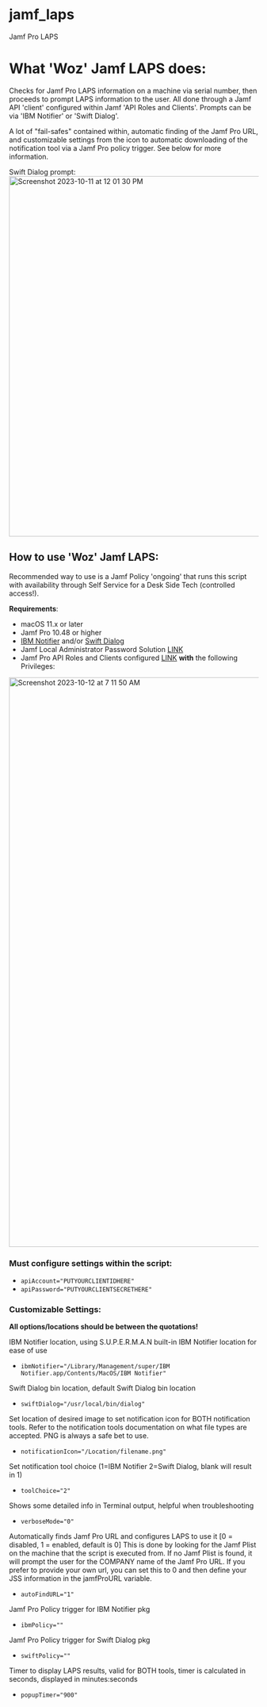 # jamf_laps
Jamf Pro LAPS 

# What 'Woz' Jamf LAPS does:

Checks for Jamf Pro LAPS information on a machine via serial number, then proceeds to prompt LAPS information to the user. All done through a Jamf API 'client' configured within Jamf 'API Roles and Clients'. Prompts can be via 'IBM Notifier' or 'Swift Dialog'.

A lot of "fail-safes" contained within, automatic finding of the Jamf Pro URL, and customizable settings from the icon to automatic downloading of the notification tool via a Jamf Pro policy trigger. See below for more information.

Swift Dialog prompt:
<img width="727" alt="Screenshot 2023-10-11 at 12 01 30 PM" src="https://github.com/the-wozz/jamf_laps/assets/18219155/a0acafc4-004d-4e5c-97f3-9f515e95b6ff">


## How to use 'Woz' Jamf LAPS:
Recommended way to use is a Jamf Policy 'ongoing' that runs this script with availability through Self Service for a Desk Side Tech (controlled access!).

**Requirements**:
* macOS 11.x or later
* Jamf Pro 10.48 or higher
* [IBM Notifier](https://github.com/IBM/mac-ibm-notifications) and/or [Swift Dialog](https://github.com/swiftDialog/swiftDialog)
* Jamf Local Administrator Password Solution [LINK](https://learn.jamf.com/bundle/technical-paper-laps-current/page/Local_Administrator_Password_Solution.html)
* Jamf Pro API Roles and Clients configured [LINK](https://learn.jamf.com/bundle/jamf-pro-documentation-current/page/API_Roles_and_Clients.html)
**with** the following Privileges:
<img width="1149" alt="Screenshot 2023-10-12 at 7 11 50 AM" src="https://github.com/the-wozz/jamf_laps/assets/18219155/66b591f8-5819-43e0-b4f8-591c8f1f0df2">


### Must configure settings within the script:
* `apiAccount="PUTYOURCLIENTIDHERE"`
* `apiPassword="PUTYOURCLIENTSECRETHERE"`

### Customizable Settings:

**All options/locations should be between the quotations!**

IBM Notifier location, using S.U.P.E.R.M.A.N built-in IBM Notifier location for ease of use
* `ibmNotifier="/Library/Management/super/IBM Notifier.app/Contents/MacOS/IBM Notifier"`

Swift Dialog bin location, default Swift Dialog bin location
* `swiftDialog="/usr/local/bin/dialog"`

Set location of desired image to set notification icon for BOTH notification tools. Refer to the notification tools documentation on what file types are accepted. PNG is always a safe bet to use.
* `notificationIcon="/Location/filename.png"`

Set notification tool choice (1=IBM Notifier 2=Swift Dialog, blank will result in 1)
* `toolChoice="2"`

Shows some detailed info in Terminal output, helpful when troubleshooting
* `verboseMode="0"`

Automatically finds Jamf Pro URL and configures LAPS to use it
[0 = disabled, 1 = enabled, default is 0]
This is done by looking for the Jamf Plist on the machine that the script is executed from. If no Jamf Plist is found, it will prompt the user for the COMPANY name of the Jamf Pro URL.
If you prefer to provide your own url, you can set this to 0 and then define your JSS information in the jamfProURL variable.
* `autoFindURL="1"`

Jamf Pro Policy trigger for IBM Notifier pkg
* `ibmPolicy=""`

Jamf Pro Policy trigger for Swift Dialog pkg
* `swiftPolicy=""`

Timer to display LAPS results, valid for BOTH tools, timer is calculated in seconds, displayed in minutes:seconds
* `popupTimer="900"`
